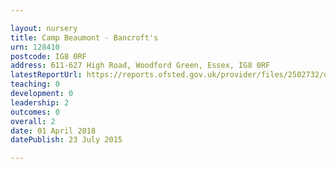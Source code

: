 ```yaml
---

layout: nursery
title: Camp Beaumont - Bancroft's
urn: 128410
postcode: IG8 0RF
address: 611-627 High Road, Woodford Green, Essex, IG8 0RF
latestReportUrl: https://reports.ofsted.gov.uk/provider/files/2502732/urn/128410.pdf
teaching: 0
development: 0
leadership: 2
outcomes: 0
overall: 2
date: 01 April 2018 
datePublish: 23 July 2015

---
```

